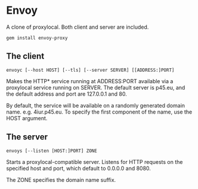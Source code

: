 # Envoy

A clone of proxylocal. Both client and server are included.

    gem install envoy-proxy

## The client

    envoyc [--host HOST] [--tls] [--server SERVER] [[ADDRESS:]PORT] 

Makes the HTTP* service running at ADDRESS:PORT available via a proxylocal
service running on SERVER. The default server is p45.eu, and the default address
and port are 127.0.0.1 and 80.

By default, the service will be available on a randomly generated domain name.
e.g. 4iur.p45.eu. To specify the first component of the name, use the HOST
argument.

## The server

    envoys [--listen [HOST:]PORT] ZONE 

Starts a proxylocal-compatible server. Listens for HTTP requests on the
specified host and port, which default to 0.0.0.0 and 8080.

The ZONE specifies the domain name suffix.
